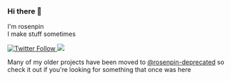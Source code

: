 ### Hi there 👋
I'm rosenpin\
I make stuff sometimes


<p>
  <a href="https://twitter.com/rosenpin">
    <img alt="Twitter Follow" src="https://img.shields.io/twitter/follow/rosenpin?style=for-the-badge&logo=Twitter&label=Follow">
  </a>

<a target="_blank" href="https://www.paypal.me/rosenfeldtomer/5usd" title="Donate using PayPal">
  <img src="https://img.shields.io/badge/donate-$-lightgray?style=for-the-badge&logo=Paypal" />
</a>
</p>



Many of my older projects have been moved to [@rosenpin-deprecated](https://github.com/rosenpin-deprecated) so check it out if you're looking for something that once was here
